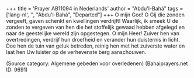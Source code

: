 +++
title = 'Prayer AB11094 in Nederlands'
author = "Abdu'l-Bahá"
tags = ['lang-nl', '', "Abdu'l-Bahá", "Departed"]
+++
O mijn God! O Gij die zonden vergeeft, gaven schenkt en kwellingen verdrijft!
Waarlijk, ik smeek U de zonden te vergeven van hen die het stoffelijk gewaad hebben afgelegd en naar de geestelijke wereld zijn opgestegen.
O mijn Heer! Zuiver hen van overtredingen, verdrijf hun droefheid en verander hun duisternis in licht. Doe hen de tuin van geluk betreden, reinig hen met het zuiverste water en laat hen Uw luister op de verhevenste berg aanschouwen.

(Source category: Algemene gebeden voor overledenen)
(Bahaiprayers.net ID: 9691)
